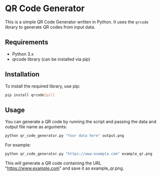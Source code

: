 # QR Code Generator

This is a simple QR Code Generator written in Python. It uses the `qrcode` library to generate QR codes from input data.

## Requirements

- Python 3.x
- qrcode library (can be installed via pip)

## Installation

To install the required library, use pip:

```bash
pip install qrcode[pil]
```

## Usage

You can generate a QR code by running the script and passing the data and output file name as arguments:

```bash
python qr_code_generator.py "Your data here" output.png
```

For example:

```bash
python qr_code_generator.py "https://www.example.com" example_qr.png
```

This will generate a QR code containing the URL "https://www.example.com" and save it as example_qr.png.
